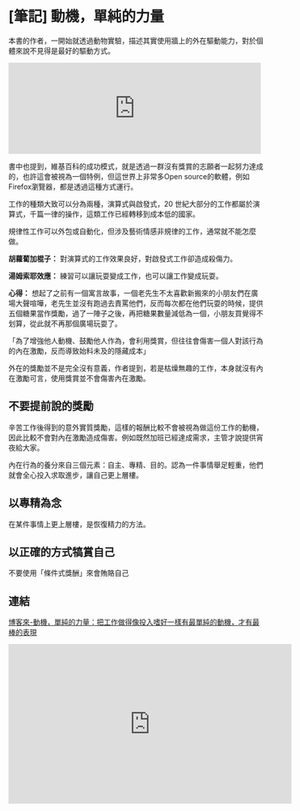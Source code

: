 # [筆記] 動機，單純的力量


本書的作者，一開始就透過動物實驗，描述其實使用牆上的外在驅動能力，對於個體來說不見得是最好的驅動方式。
<!--more-->
<iframe src="https://open.firstory.me/embed/story/clppgoe7r0aud01tse3jg0emc" height="180" width="99%" frameborder="0" scrolling="no"></iframe>

書中也提到，維基百科的成功模式，就是透過一群沒有獎賞的志願者一起努力達成的，也許這會被視為一個特例，但這世界上非常多Open source的軟體，例如Firefox瀏覽器，都是透過這種方式運行。

工作的種類大致可以分為兩種，演算式與啟發式，20 世紀大部分的工作都屬於演算式，千篇一律的操作，這類工作已經轉移到成本低的國家。

規律性工作可以外包或自動化，但涉及藝術情感非規律的工作，通常就不能怎麼做。

**胡蘿蔔加棍子：** 對演算式的工作效果良好，對啟發式工作卻造成殺傷力。

**湯姆索耶效應：** 練習可以讓玩耍變成工作，也可以讓工作變成玩耍。
 
**心得：** 想起了之前有一個寓言故事，一個老先生不太喜歡新搬來的小朋友們在廣場大聲喧嘩，老先生並沒有跑過去責罵他們，反而每次都在他們玩耍的時候，提供五個糖果當作獎勵，過了一陣子之後，再把糖果數量減低為一個，小朋友買覺得不划算，從此就不再那個廣場玩耍了。

「為了增強他人動機、鼓勵他人作為，會利用獎賞，但往往會傷害一個人對該行為的內在激勵，反而導致始料未及的隱藏成本」

外在的獎勵並不是完全沒有意義，作者提到，若是枯燥無趣的工作，本身就沒有內在激勵可言，使用獎賞並不會傷害內在激勵。

## 不要提前說的獎勵
辛苦工作後得到的意外實質獎勵，這樣的報酬比較不會被視為做這份工作的動機，因此比較不會對內在激勵造成傷害。例如既然加班已經達成需求，主管才說提供宵夜給大家。

內在行為的養分來自三個元素：自主、專精、目的。認為一件事情舉足輕重，他們就會全心投入求取進步，讓自己更上層樓。

## 以專精為念
在某件事情上更上層樓，是恢復精力的方法。

## 以正確的方式犒賞自己
不要使用「條件式獎酬」來會賄賂自己

## 連結
[博客來-動機，單純的力量：把工作做得像投入嗜好一樣有最單純的動機，才有最棒的表現](https://www.books.com.tw/products/0010476180)


<iframe width="560" height="315" src="https://www.youtube.com/embed/nC42uQt2XBI?si=EbywTesVs6XeJR6j" title="YouTube video player" frameborder="0" allow="accelerometer; autoplay; clipboard-write; encrypted-media; gyroscope; picture-in-picture; web-share" allowfullscreen></iframe>

